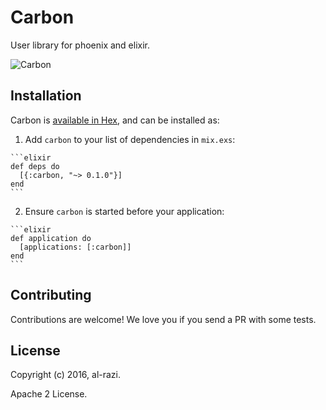 # Carbon

User library for phoenix and elixir.


![Carbon](https://raw.githubusercontent.com/elixirdrops/carbon/master/carbon.png)


## Installation

Carbon is [available in Hex](https://hex.pm/packages/carbon), and can be installed as:

  1. Add `carbon` to your list of dependencies in `mix.exs`:

    ```elixir
    def deps do
      [{:carbon, "~> 0.1.0"}]
    end
    ```

  2. Ensure `carbon` is started before your application:

    ```elixir
    def application do
      [applications: [:carbon]]
    end
    ```

## Contributing

Contributions are welcome! We love you if you send a PR with some tests.

## License

Copyright (c) 2016, al-razi.

Apache 2 License.